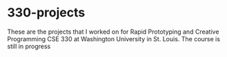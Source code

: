 # 330-projects
These are the projects that I worked on for Rapid Prototyping and Creative Programming CSE 330 at Washington University in St. Louis.  The course is still in progress
